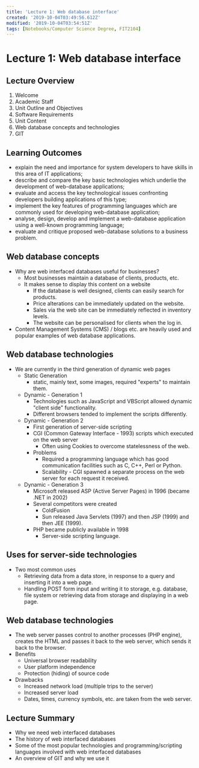 ```yaml
---
title: 'Lecture 1: Web database interface'
created: '2019-10-04T03:49:56.612Z'
modified: '2019-10-04T03:54:51Z'
tags: [Notebooks/Computer Science Degree, FIT2104]
---
```


# Lecture 1: Web database interface

## Lecture Overview

1. Welcome
2. Academic Staff
3. Unit Outline and Objectives
4. Software Requirements
5. Unit Content
6. Web database concepts and technologies
7. GIT

## Learning Outcomes

- explain the need and importance for system developers to have skills in this
  area of IT applications;
- describe and compare the key basic technologies which underlie the development
  of web-database applications;
- evaluate and access the key technological issues confronting developers
  building applications of this type;
- implement the key features of programming languages which are commonly used
  for developing web-database application;
- analyse, design, develop and implement a web-database application using a
  well-known programming language;
- evaluate and critique proposed web-database solutions to a business problem.

## Web database concepts

- Why are web interfaced databases useful for businesses?
  - Most businesses maintain a database of clients, products, etc.
  - It makes sense to display this content on a website
    - If the database is well designed, clients can easily search for products.
    - Price alterations can be immediately updated on the website.
    - Sales via the web site can be immediately reflected in inventory levels.
    - The website can be personalised for clients when the log in.
- Content Management Systems (CMS) / blogs etc. are heavily used and popular
  examples of web database applications.

## Web database technologies

- We are currently in the third generation of dynamic web pages
  - Static Generation
    - static, mainly text, some images, required "experts" to maintain them.
  - Dynamic - Generation 1
    - Technologies such as JavaScript and VBScript allowed dynamic "client side"
      functionality.
    - Different browsers tended to implement the scripts differently.
  - Dynamic - Generation 2
    - First generation of server-side scripting
    - CGI (Common Gateway Interface - 1993) scripts which executed on the web
      server
      - Often using Cookies to overcome statelessness of the web.
    - Problems
      - Required a programming language which has good communication facilities
        such as C, C++, Perl or Python.
      - Scalability - CGI spawned a separate process on the web server for each
        request it received.
  - Dynamic - Generation 3
    - Microsoft released ASP (Active Server Pages) in 1996 (became .NET in 2002)
    - Several competitors were created
      - ColdFusion
      - Sun released Java Servlets (1997) and then JSP (1999) and then JEE
        (1999).
    - PHP became publicly available in 1998
      - Server-side scripting language.

## Uses for server-side technologies

- Two most common uses
  - Retrieving data from a data store, in response to a query and inserting it
    into a web page.
  - Handling POST form input and writing it to storage, e.g. database, file
    system or retrieving data from storage and displaying in a web page.

## Web database technologies

- The web server passes control to another processes (PHP engine), creates the
  HTML and passes it back to the web server, which sends it back to the browser.
- Benefits
  - Universal browser readability
  - User platform independence
  - Protection (hiding) of source code
- Drawbacks
  - Increased network load (multiple trips to the server)
  - Increased server load
  - Dates, times, currency symbols, etc. are taken from the web server.

## Lecture Summary

- Why we need web interfaced databases
- The history of web interfaced databases
- Some of the most popular technologies and programming/scripting languages
  involved with web interfaced databases
- An overview of GIT and why we use it
